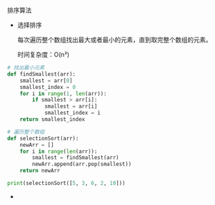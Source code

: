 排序算法

- 选择排序

  每次遍历整个数组找出最大或者最小的元素，直到取完整个数组的元素。

  时间复杂度：O(n²)

```python
# 找出最小元素
def findSmallest(arr):
	smallest = arr[0]
	smallest_index = 0
	for i in range(1, len(arr)):
		if smallest > arr[i]:
			smallest = arr[i]
			smallest_index = i
	return smallest_index

# 遍历整个数组
def selectionSort(arr):
	newArr = []
	for i in range(len(arr)):
		smallest = findSmallest(arr)
		newArr.append(arr.pop(smallest))
	return newArr

print(selectionSort([5, 3, 6, 2, 10]))
```



- 